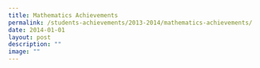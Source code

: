 ```yaml
---
title: Mathematics Achievements
permalink: /students-achievements/2013-2014/mathematics-achievements/
date: 2014-01-01
layout: post
description: ""
image: ""
---
```

